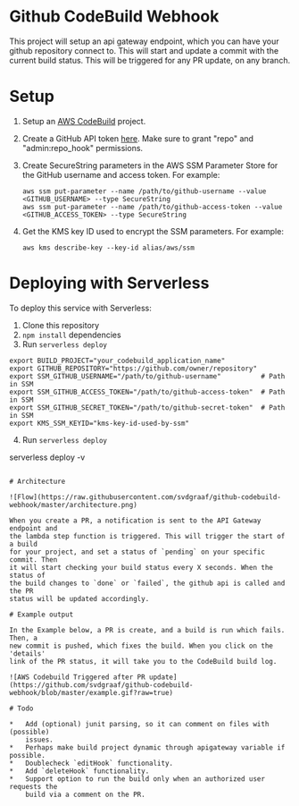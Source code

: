 # Github CodeBuild Webhook

This project will setup an api gateway endpoint, which you can have your github
repository connect to. This will start and update a commit with the current
build status. This will be triggered for any PR update, on any branch.

# Setup

1.  Setup an [AWS CodeBuild](https://console.aws.amazon.com/codebuild/home)
    project.
2.  Create a GitHub API token [here](https://github.com/settings/tokens/new).
    Make sure to grant "repo" and "admin:repo_hook" permissions.
3.  Create SecureString parameters in the AWS SSM Parameter Store for the
    GitHub username and access token. For example:

    ```shell
    aws ssm put-parameter --name /path/to/github-username --value <GITHUB_USERNAME> --type SecureString
    aws ssm put-parameter --name /path/to/github-access-token --value <GITHUB_ACCESS_TOKEN> --type SecureString
    ```

4.  Get the KMS key ID used to encrypt the SSM parameters. For example:

    ```shell
    aws kms describe-key --key-id alias/aws/ssm
    ```

# Deploying with Serverless
To deploy this service with Serverless:

1.  Clone this repository
2.  `npm install` dependencies
3.  Run `serverless deploy`

```shell
export BUILD_PROJECT="your_codebuild_application_name"
export GITHUB_REPOSITORY="https://github.com/owner/repository"
export SSM_GITHUB_USERNAME="/path/to/github-username"          # Path in SSM
export SSM_GITHUB_ACCESS_TOKEN="/path/to/github-access-token"  # Path in SSM
export SSM_GITHUB_SECRET_TOKEN="/path/to/github-secret-token"  # Path in SSM
export KMS_SSM_KEYID="kms-key-id-used-by-ssm"
```

4.  Run `serverless deploy`

serverless deploy -v
```

# Architecture

![Flow](https://raw.githubusercontent.com/svdgraaf/github-codebuild-webhook/master/architecture.png)

When you create a PR, a notification is sent to the API Gateway endpoint and
the lambda step function is triggered. This will trigger the start of a build
for your project, and set a status of `pending` on your specific commit. Then
it will start checking your build status every X seconds. When the status of
the build changes to `done` or `failed`, the github api is called and the PR
status will be updated accordingly.

# Example output

In the Example below, a PR is create, and a build is run which fails. Then, a
new commit is pushed, which fixes the build. When you click on the 'details'
link of the PR status, it will take you to the CodeBuild build log.

![AWS Codebuild Triggered after PR update](https://github.com/svdgraaf/github-codebuild-webhook/blob/master/example.gif?raw=true)

# Todo

*   Add (optional) junit parsing, so it can comment on files with (possible)
    issues.
*   Perhaps make build project dynamic through apigateway variable if possible.
*   Doublecheck `editHook` functionality.
*   Add `deleteHook` functionality.
*   Support option to run the build only when an authorized user requests the
    build via a comment on the PR.
